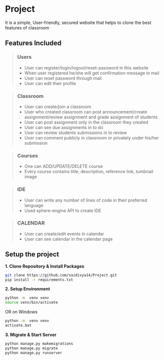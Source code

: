 # Project

It is a simple, User-friendly, secured website that helps to clone the best features of classroom

## Features Included

>  ### Users
>  - User can register/login/logout/reset-password in this website
>  - When user registered he/she will get confirmation message in mail
>  - User can reset password through mail
>  - User can edit their profile

>  ### Classroom
>  - User can create/join a classroom
>  - User who created classroom can post announcement/create assignment/review assignment and grade assignment of students
>  - User can post assignment only in the classroom they created
>  - User can see due assignments in to do
>  - User can review students submissions in to review
>  - User can comment publicly in classroom or privately under his/her submission

>  ### Courses
> - One can ADD/UPDATE/DELETE course
> - Every course contains title, description, reference link, tumbnail image

>  ### IDE
>  - User can write any number of lines of code in their preferred language
>  - Used sphere-engine API to create IDE

> ### CALENDAR
> - User can create/edit events in calendar
> - User can see calendar in the calendar page

## Setup the project 

**1. Clone Repository & Install Packages**
```sh
git clone https://github.com/saidivya14/Project.git
pip install -r requirements.txt
```

**2. Setup Environment**
```sh
python -m  venv venv
source venv/bin/activate
``````
OR on Windows
```sh
python -m  venv venv
activate.bat
``````

**3. Migrate & Start Server**
```sh
python manage.py makemigrations
python manage.py migrate
python manage.py runserver
```
